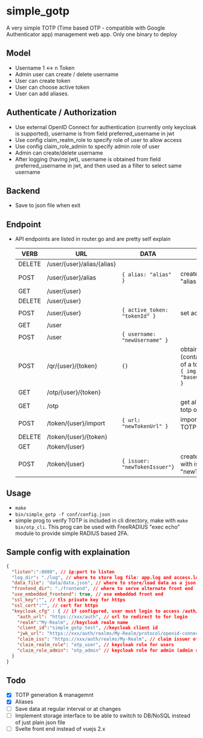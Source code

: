 # simple_gotp

A very simple TOTP (Time based OTP - compatible with Google Authenticator app) management web app. Only one binary to deploy

## Model

- Username 1 <-> n Token
- Admin user can create / delete username
- User can create token
- User can choose active token
- User can add aliases.

## Authenticate / Authorization

- Use external OpenID Connect for authentication (currently only keycloak is supported), username is from field preferred_username in jwt
- Use config claim_realm_role to specify role of user to allow access
- Use config claim_role_admin to specify admin role of user
- Admin can create/delete username
- After logging (having jwt), username is obtained from field preferred_username in jwt, and then used as a filter to select same username

## Backend

- Save to json file when exit

## Endpoint

- API endpoints are listed in router.go and are pretty self explain

  | VERB | URL  | DATA | Notes |
  | ---- | ---- | ---- | ----- |
  | DELETE | /user/{user}/alias/{alias} | | |
  | POST   | /user/{user}/alias | `{ alias: "alias" }` | create new alias "alias" |
  | GET | /user/{user} | | |
  | DELETE | /user/{user} | | |
  | POST | /user/{user} | `{ active_token: "tokenId" }` | set active token |
  | GET | /user | | |
  | POST | /user | `{ username: "newUsername" }` | |
  | POST | /qr/{user}/{token} | `{}` | obtain QR image (contain secret) of a token, return `{ img: "base64encoded" }` |
  | GET | /otp/{user}/{token} | | |
  | GET | /otp | | get all current totp of users |
  | POST | /token/{user}/import | `{ url: "newTokenUrl" }` | import existing TOTP token |
  | DELETE | /token/{user}/{token} | | |
  | GET | /token/{user} | | |
  | POST | /token/{user} | `{ issuer: "newTokenIssuer"}` | create new TOTP with issuer name "newTokenIssuer" |

## Usage

- `make`
- `bin/simple_gotp -f conf/config.json`
- simple prog to verify TOTP is included in cli directory, make with `make bin/otp_cli`. This prog can be used with FreeRADIUS "exec echo" module to provide simple RADIUS based 2FA.

## Sample config with explaination

```json
{
  "listen":":8080", // ip:port to listen
  "log_dir": "./log", // where to store log file: app.log and access.log, auto rotated.
  "data_file": "data/data.json", // where to store/load data as a json file (db)
  "frontend_dir": "./frontend", // where to serve alternate front end
  "use_embedded_frontend": true, // use embedded front end 
  "ssl_key":"", // tls private key for https
  "ssl_cert":"", // cert for https
  "keycloak_cfg" : { // if configured, user must login to access /auth/xxxx endpoints
    "auth_url": "https://xxx/auth", // url to redirect to for login
    "realm":"My-Realm", //keycloak realm name
    "client_id":"simple_gotp_test", //keycloak client id
    "jwk_url": "https://xxx/auth/realms/My-Realm/protocol/openid-connect/certs", //jwk location
    "claim_iss": "https://xxx/auth/realms/My-Realm", // claim issuer of jwt
    "claim_realm_role": "otp_user", // keycloak role for users
    "claim_role_admin": "otp_admin" // keycloak role for admin (admin should also have user role)
  }
}
```

## Todo

- [x] TOTP generation & managemnt
- [x] Aliases
- [ ] Save data at regular interval or at changes
- [ ] Implement storage interface to be able to switch to DB/NoSQL instead of just plain json file
- [ ] Svelte front end instead of vuejs 2.x

